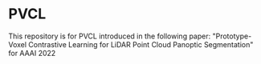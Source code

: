 # PVCL
This repository is for PVCL introduced in the following paper:
"Prototype-Voxel Contrastive Learning for LiDAR Point Cloud Panoptic Segmentation"
for AAAI 2022
